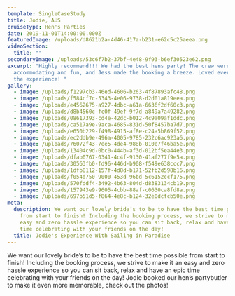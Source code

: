 ```yaml
---
template: SingleCaseStudy
title: Jodie, AUS
cruiseType: Hen's Parties
date: 2019-11-01T14:00:00.000Z
featuredImage: /uploads/d8621b2a-4d46-417a-b231-e62c5c25aeea.png
videoSection:
  title: ""
secondaryImage: /uploads/53c6f7b2-37bf-4e48-9f93-b6ef30523e62.png
excerpt: "Highly recommend!!! We had the best hens party! The crew were so
  accommodating and fun, and Jess made the booking a breeze. Loved every bit of
  the experience! "
gallery:
  - image: /uploads/f1297cb3-46ed-4606-b263-4f87893afc48.png
  - image: /uploads/f584cf7c-5343-4e06-9738-d2d01a819eea.png
  - image: /uploads/e4562675-a927-4dbc-a61a-6636f2df60c3.png
  - image: /uploads/d8b4560c-fc0f-49ef-9f7d-a849a7a49282.png
  - image: /uploads/08617393-cd4e-42dc-b012-4c9a09af1ddc.png
  - image: /uploads/ca517a9e-9aca-4685-831d-50f8457ba7d7.png
  - image: /uploads/e650b229-f498-4915-af8e-c24a5b869f52.png
  - image: /uploads/ec2ddb9e-496a-4005-9785-232c6ac923a6.png
  - image: /uploads/76072f43-7ee5-4de4-988b-010e7f46ba5e.png
  - image: /uploads/13404c9d-0bc0-444b-af3d-012bf5ea44e3.png
  - image: /uploads/dfab0767-0341-4c4f-9130-41af277f9e5a.png
  - image: /uploads/30563fb0-fd96-446d-b908-f549e638ccc7.png
  - image: /uploads/1dfb8112-157f-4d8d-b171-52fb2d598b16.png
  - image: /uploads/f054d750-9000-453d-96bd-5c6152ccf175.png
  - image: /uploads/570fddf4-3492-4b63-804d-d8383134cb19.png
  - image: /uploads/157943e9-9605-4cbb-88af-c0630ca8fd8a.png
  - image: /uploads/697b51d5-f864-4e8c-b124-32e0dcfcb50e.png
meta:
  description: We want our lovely bride’s to be to have the best time possible
    from start to finish! Including the booking process, we strive to make it an
    easy and zero hassle experience so you can sit back, relax and have an epic
    time celebrating with your friends on the day!
  title: Jodie's Experience With Sailing in Paradise
---
```

We want our lovely bride’s to be to have the best time possible from start to finish! Including the booking process, we strive to make it an easy and zero hassle experience so you can sit back, relax and have an epic time celebrating with your friends on the day! Jodie booked our hen’s partybutler to make it even more memorable, check out the photos!